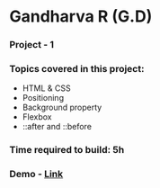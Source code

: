 # Gandharva R (G.D)

### Project - 1

### Topics covered in this project:

- HTML & CSS
- Positioning
- Background property
- Flexbox
- ::after and ::before


### Time required to build: 5h

### Demo - [Link](https://gd-project-1.netlify.app/)

